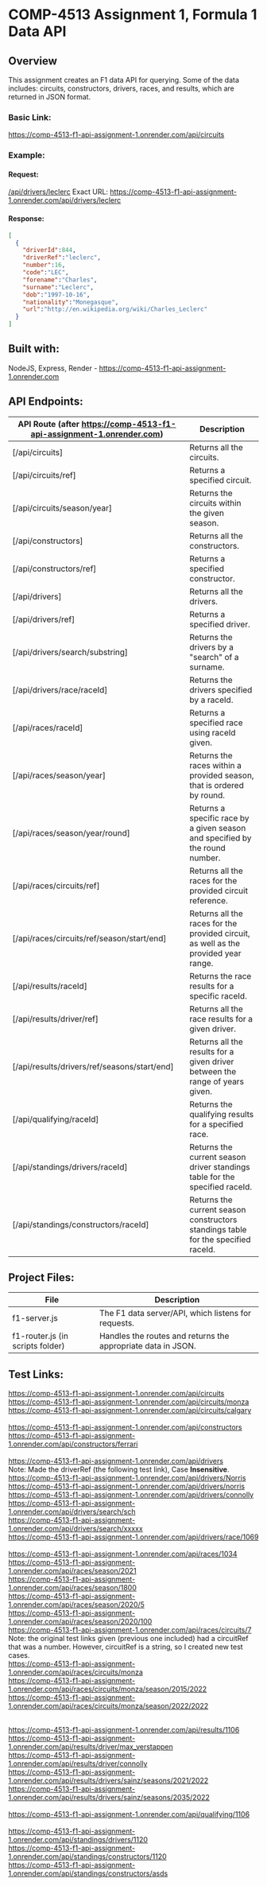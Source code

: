 # COMP-4513 Assignment 1, Formula 1 Data API

## Overview
This assignment creates an F1 data API for querying. Some of the data includes: circuits, constructors, drivers, races, and results, which are returned in JSON format.

### Basic Link:
https://comp-4513-f1-api-assignment-1.onrender.com/api/circuits

### Example:

#### Request: 

[/api/drivers/leclerc](https://comp-4513-f1-api-assignment-1.onrender.com/api/drivers/leclerc)
Exact URL:
https://comp-4513-f1-api-assignment-1.onrender.com/api/drivers/leclerc 

#### Response:

```json
[
  {
    "driverId":844,
    "driverRef":"leclerc",
    "number":16,
    "code":"LEC",
    "forename":"Charles",
    "surname":"Leclerc",
    "dob":"1997-10-16",
    "nationality":"Monegasque",
    "url":"http://en.wikipedia.org/wiki/Charles_Leclerc"
  }
]
```

## Built with:
NodeJS, Express, Render - https://comp-4513-f1-api-assignment-1.onrender.com

## API Endpoints:

| API Route (after https://comp-4513-f1-api-assignment-1.onrender.com) | Description |
|---|---|
| [/api/circuits] | Returns all the circuits. |
| [/api/circuits/ref] | Returns a specified circuit. |
| [/api/circuits/season/year] | Returns the circuits within the given season. |
| [/api/constructors] | Returns all the constructors. |
| [/api/constructors/ref] | Returns a specified constructor.|
| [/api/drivers] | Returns all the drivers.|
| [/api/drivers/ref] | Returns a specified driver.|
| [/api/drivers/search/substring] | Returns the drivers by a "search" of a surname. |
| [/api/drivers/race/raceId] | Returns the drivers specified by a raceId. |
| [/api/races/raceId] | Returns a specified race using raceId given. |
| [/api/races/season/year] | Returns the races within a provided season, that is ordered by round. |
| [/api/races/season/year/round] | Returns a specific race by a given season and specified by the round number. |
| [/api/races/circuits/ref] | Returns all the races for the provided circuit reference. |
| [/api/races/circuits/ref/season/start/end] | Returns all the races for the provided circuit, as well as the provided year range. |
| [/api/results/raceId] | Returns the race results for a specific raceId. |
| [/api/results/driver/ref] | Returns all the race results for a given driver. |
| [/api/results/drivers/ref/seasons/start/end] | Returns all the results for a given driver between the range of years given. |
| [/api/qualifying/raceId] | Returns the qualifying results for a specified race. |
| [/api/standings/drivers/raceId] | Returns the current season driver standings table for the specified raceId. |
| [/api/standings/constructors/raceId] | Returns the current season constructors standings table for the specified raceId.|

## Project Files:

| File | Description |
|---|---|
| f1-server.js | The F1 data server/API, which listens for requests. |
| f1-router.js (in scripts folder) | Handles the routes and returns the appropriate data in JSON.|

## Test Links:
https://comp-4513-f1-api-assignment-1.onrender.com/api/circuits <br>
https://comp-4513-f1-api-assignment-1.onrender.com/api/circuits/monza <br>
https://comp-4513-f1-api-assignment-1.onrender.com/api/circuits/calgary <br>
<br>
https://comp-4513-f1-api-assignment-1.onrender.com/api/constructors <br>
https://comp-4513-f1-api-assignment-1.onrender.com/api/constructors/ferrari <br>
<br>
https://comp-4513-f1-api-assignment-1.onrender.com/api/drivers<br>
Note: Made the driverRef (the following test link), Case **Insensitive**. <br>
https://comp-4513-f1-api-assignment-1.onrender.com/api/drivers/Norris <br>
https://comp-4513-f1-api-assignment-1.onrender.com/api/drivers/norris <br>
https://comp-4513-f1-api-assignment-1.onrender.com/api/drivers/connolly <br>
https://comp-4513-f1-api-assignment-1.onrender.com/api/drivers/search/sch <br>
https://comp-4513-f1-api-assignment-1.onrender.com/api/drivers/search/xxxxx <br>
https://comp-4513-f1-api-assignment-1.onrender.com/api/drivers/race/1069 <br>
<br>
https://comp-4513-f1-api-assignment-1.onrender.com/api/races/1034 <br>
https://comp-4513-f1-api-assignment-1.onrender.com/api/races/season/2021 <br>
https://comp-4513-f1-api-assignment-1.onrender.com/api/races/season/1800 <br>
https://comp-4513-f1-api-assignment-1.onrender.com/api/races/season/2020/5 <br>
https://comp-4513-f1-api-assignment-1.onrender.com/api/races/season/2020/100 <br>
https://comp-4513-f1-api-assignment-1.onrender.com/api/races/circuits/7 <br>
Note: the original test links given (previous one included) had a circuitRef that was a number. However, circuitRef is a string, so I created new test cases. <br>
https://comp-4513-f1-api-assignment-1.onrender.com/api/races/circuits/monza <br>
https://comp-4513-f1-api-assignment-1.onrender.com/api/races/circuits/monza/season/2015/2022 <br>
https://comp-4513-f1-api-assignment-1.onrender.com/api/races/circuits/monza/season/2022/2022 <br>
<br>

https://comp-4513-f1-api-assignment-1.onrender.com/api/results/1106 <br>
https://comp-4513-f1-api-assignment-1.onrender.com/api/results/driver/max_verstappen <br>
https://comp-4513-f1-api-assignment-1.onrender.com/api/results/driver/connolly <br>
https://comp-4513-f1-api-assignment-1.onrender.com/api/results/drivers/sainz/seasons/2021/2022 <br>
https://comp-4513-f1-api-assignment-1.onrender.com/api/results/drivers/sainz/seasons/2035/2022 <br>
<br>
https://comp-4513-f1-api-assignment-1.onrender.com/api/qualifying/1106 <br>
<br>
https://comp-4513-f1-api-assignment-1.onrender.com/api/standings/drivers/1120 <br>
https://comp-4513-f1-api-assignment-1.onrender.com/api/standings/constructors/1120 <br>
https://comp-4513-f1-api-assignment-1.onrender.com/api/standings/constructors/asds 
